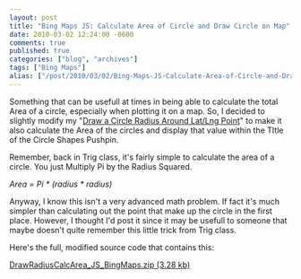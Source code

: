 ```yaml
---
layout: post
title: "Bing Maps JS: Calculate Area of Circle and Draw Circle on Map"
date: 2010-03-02 12:24:00 -0600
comments: true
published: true
categories: ["blog", "archives"]
tags: ["Bing Maps"]
alias: ["/post/2010/03/02/Bing-Maps-JS-Calculate-Area-of-Circle-and-Draw-Circle-on-Map", "/post/2010/03/02/bing-maps-js-calculate-area-of-circle-and-draw-circle-on-map"]
---
```

<!-- more -->
<p>Something that can be usefull at times in being able to calculate the total Area of a circle, especially when plotting it on a map. So, I decided to slightly modify my "<a href="/post/2008/02/09/Virtual-Earth-Draw-a-Circle-Radius-Around-a-LatLong-Point.aspx">Draw a Circle Radius Around Lat/Lng Point</a>" to make it also calculate the Area of the circles and display that value within the TItle of the Circle Shapes Pushpin.</p>
<p>Remember, back in Trig class, it's fairly simple to calculate the area of a circle. You just Multiply Pi by the Radius Squared.</p>
<p><em>Area = Pi * (radius * radius)</em></p>
<p>Anyway, I know this isn't a very advanced math problem. If fact it's much simpler than calculating out the point that make up the circle in the first place. However, I thought I'd post it since it may be usefull to someone that maybe doesn't quite remember this little trick from Trig class.</p>
<p>Here's the full, modified source code that contains this:</p>
<p><a href="/file.axd?file=2010/3/DrawRadiusCalcArea_JS_BingMaps.zip">DrawRadiusCalcArea_JS_BingMaps.zip (3.28 kb)</a></p>
